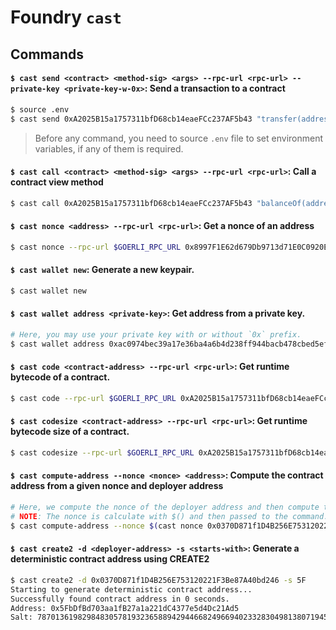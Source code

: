 # Foundry `cast`

## Commands

#### `$ cast send <contract> <method-sig> <args> --rpc-url <rpc-url> --private-key <private-key-w-0x>`: Send a transaction to a contract

```sh
$ source .env
$ cast send 0xA2025B15a1757311bfD68cb14eaeFCc237AF5b43 "transfer(address,uint)" 0x8997F1E62d679Db9713d71E0C0920E93B5f7B4B5 1000000 --private-key $DEPLOYER_PRIVATE_KEY --rpc-url $GOERLI_RPC_URL
```

> Before any command, you need to source `.env` file to set environment variables, if any of them is required.

#### `$ cast call <contract> <method-sig> <args> --rpc-url <rpc-url>`: Call a contract view method

```sh
$ cast call 0xA2025B15a1757311bfD68cb14eaeFCc237AF5b43 "balanceOf(address)" 0x8997F1E62d679Db9713d71E0C0920E93B5f7B4B5 --rpc-url $GOERLI_RPC_URL
```

#### `$ cast nonce <address> --rpc-url <rpc-url>`: Get a nonce of an address

```sh
$ cast nonce --rpc-url $GOERLI_RPC_URL 0x8997F1E62d679Db9713d71E0C0920E93B5f7B4B5
```

#### `$ cast wallet new`: Generate a new keypair.

```sh
$ cast wallet new
```

#### `$ cast wallet address <private-key>`: Get address from a private key.

```sh
# Here, you may use your private key with or without `0x` prefix.
$ cast wallet address 0xac0974bec39a17e36ba4a6b4d238ff944bacb478cbed5efcae784d7bf4f2ff80
```

#### `$ cast code <contract-address> --rpc-url <rpc-url>`: Get runtime bytecode of a contract.

```sh
$ cast code --rpc-url $GOERLI_RPC_URL 0xA2025B15a1757311bfD68cb14eaeFCc237AF5b43
```

#### `$ cast codesize <contract-address> --rpc-url <rpc-url>`: Get runtime bytecode size of a contract.

```sh
$ cast codesize --rpc-url $GOERLI_RPC_URL 0xA2025B15a1757311bfD68cb14eaeFCc237AF5b43
```

#### `$ cast compute-address --nonce <nonce> <address>`: Compute the contract address from a given nonce and deployer address

```sh
# Here, we compute the nonce of the deployer address and then compute the contract address from (nonce, deployer_address).
# NOTE: The nonce is calculate with $() and then passed to the command.
$ cast compute-address --nonce $(cast nonce 0x0370D871f1D4B256E753120221F3Be87A40bd246 --rpc-url $GOERLI_RPC_URL) 0x0370D871f1D4B256E753120221F3Be87A40bd246
```

#### `$ cast create2 -d <deployer-address> -s <starts-with>`: Generate a deterministic contract address using CREATE2

```sh
$ cast create2 -d 0x0370D871f1D4B256E753120221F3Be87A40bd246 -s 5F
Starting to generate deterministic contract address...
Successfully found contract address in 0 seconds.
Address: 0x5FbDfBd703aa1fB27a1a221dC4377e5d4Dc21Ad5
Salt: 78701361982984830578193236588942944668249669402332830498138071945150086690932
```
